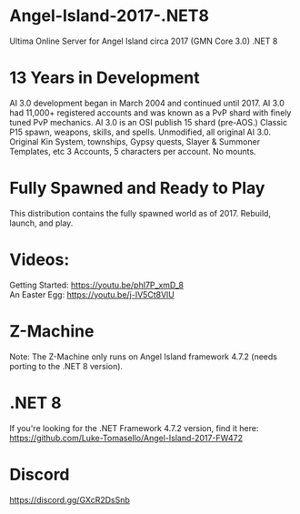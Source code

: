 # Angel-Island-2017-.NET8
Ultima Online Server for Angel Island circa 2017 (GMN Core 3.0)  .NET 8

# 13 Years in Development

AI 3.0 development began in March 2004 and continued until 2017.
AI 3.0 had 11,000+ registered accounts and was known as a PvP shard with finely tuned PvP mechanics.
AI 3.0 is an OSI publish 15 shard (pre-AOS.) Classic P15 spawn, weapons, skills, and spells.
Unmodified, all original AI 3.0. Original Kin System, townships, Gypsy quests, Slayer & Summoner Templates, etc
3 Accounts, 5 characters per account. No mounts.

# Fully Spawned and Ready to Play

This distribution contains the fully spawned world as of 2017.
Rebuild, launch, and play.

# Videos: 

Getting Started: https://youtu.be/phI7P_xmD_8<br/>
An Easter Egg: https://youtu.be/j-IV5Ct8VlU

# Z-Machine

Note: The Z-Machine only runs on Angel Island framework 4.7.2 (needs porting to the .NET 8 version).

# .NET 8

If you're looking for the .NET Framework 4.7.2 version, find it here: https://github.com/Luke-Tomasello/Angel-Island-2017-FW472

# Discord

https://discord.gg/GXcR2DsSnb